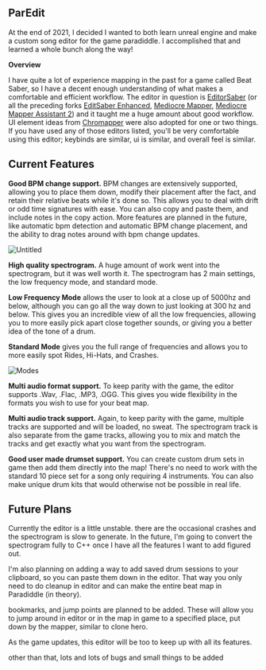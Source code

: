 ## ParEdit

At the end of 2021, I decided I wanted to both learn unreal engine and make a custom song editor for the game paradiddle. I accomplished that and learned a whole bunch along the way!


**Overview**

I have quite a lot of experience mapping in the past for a game called Beat Saber, so I have a decent enough understanding of what makes a comfortable and efficient workflow. The editor in question is [EditorSaber](https://github.com/Ikeiwa/EditSaber) (or all the preceding forks [EditSaber Enhanced](https://github.com/permissionBRICK/EditSaberEnhanced), [Mediocre Mapper](https://github.com/squeaksies/MediocreMapper/releases), [Mediocre Mapper Assistant 2](https://git.bsmg.dev/Top_Cat/MediocreMapAssistant2)) and it taught me a huge amount about good workflow. UI element ideas from [Chromapper](https://github.com/Caeden117/ChroMapper) were also adopted for one or two things. If you have used any of those editors listed, you'll be very comfortable using this editor; keybinds are similar, ui is similar, and overall feel is similar.

## Current Features

**Good BPM change support.** BPM changes are extensively supported, allowing you to place them down, modify their placement after the fact, and retain their relative beats while it's done so. This allows you to deal with drift or odd time signatures with ease. You can also copy and paste them, and include notes in the copy action. More features are planned in the future, like automatic bpm detection and automatic BPM change placement, and the ability to drag notes around with bpm change updates.

![Untitled](https://user-images.githubusercontent.com/24213630/171141109-946b0f4c-2599-45a0-99f1-9b349fa38670.png)


**High quality spectrogram.** A huge amount of work went into the spectrogram, but it was well worth it. The spectrogram has 2 main settings, the low frequency mode, and standard mode.

**Low Frequency Mode** allows the user to look at a close up of 5000hz and below, although you can go all the way down to just looking at 300 hz and below. This gives you an incredible view of all the low frequencies, allowing you to more easily pick apart close together sounds, or giving you a better idea of the tone of a drum.

**Standard Mode** gives you the full range of frequencies and allows you to more easily spot Rides, Hi-Hats, and Crashes.

![Modes](https://user-images.githubusercontent.com/24213630/171140529-c0ab47f6-95ba-41eb-bd3f-66321f7471f0.png)

**Multi audio format support.** To keep parity with the game, the editor supports .Wav, .Flac, .MP3, .OGG. This gives you wide flexibility in the formats you wish to use for your beat map.

**Multi audio track support.** Again, to keep parity with the game, multiple tracks are supported and will be loaded, no sweat. The spectrogram track is also separate from the game tracks, allowing you to mix and match the tracks and get exactly what you want from the spectrogram.

**Good user made drumset support.** You can create custom drum sets in game then add them directly into the map! There's no need to work with the standard 10 piece set for a song only requiring 4 instruments. You can also make unique drum kits that would otherwise not be possible in real life.

## Future Plans

Currently the editor is a little unstable. there are the occasional crashes and the spectrogram is slow to generate. In the future, I'm going to convert the spectrogram fully to C++ once I have all the features I want to add figured out.

I'm also planning on adding a way to add saved drum sessions to your clipboard, so you can paste them down in the editor. That way you only need to do cleanup in editor and can make the entire beat map in Paradiddle (in theory).

bookmarks, and jump points are planned to be added. These will allow you to jump around in editor or in the map in game to a specified place, put down by the mapper, similar to clone hero.

As the game updates, this editor will be too to keep up with all its features.

other than that, lots and lots of bugs and small things to be added

